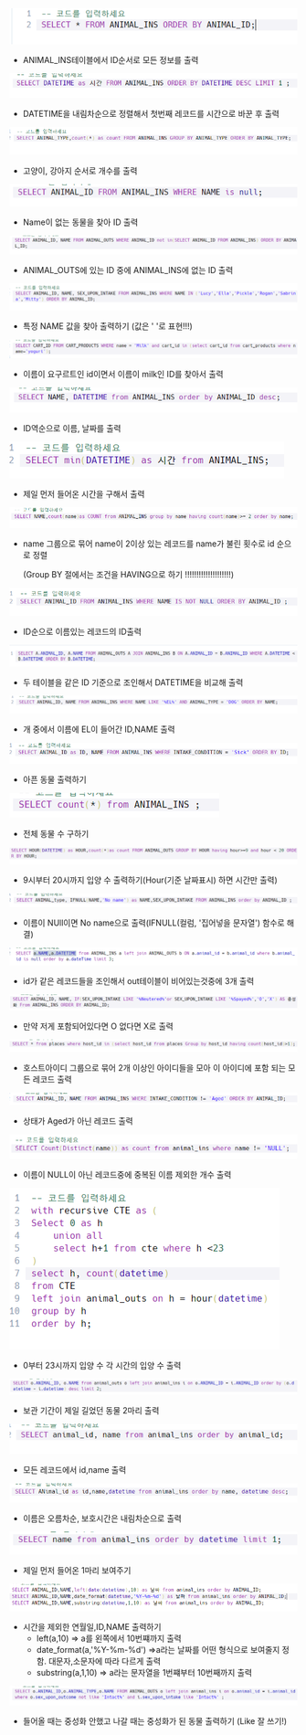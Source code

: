 ![image-20210913210954833](README.assets/image-20210913210954833.png)

- ANIMAL_INS테이블에서 ID순서로 모든 정보를 출력

![image-20210913212441841](README.assets/image-20210913212441841.png)

- DATETIME을 내림차순으로 정렬해서 첫번째 레코드를 시간으로 바꾼 후 출력

![image-20210913213054215](README.assets/image-20210913213054215.png)

- 고양이, 강아지 순서로 개수를 출력

![image-20210913213213287](README.assets/image-20210913213213287.png)

- Name이 없는 동물을 찾아 ID 출력

![image-20210913214305588](README.assets/image-20210913214305588.png)

- ANIMAL_OUTS에 있는 ID 중에 ANIMAL_INS에 없는 ID 출력

![image-20210913214906092](README.assets/image-20210913214906092.png)

- 특정 NAME 값을 찾아 출력하기 (값은 ' '로 표현!!!)

![image-20210914004702544](README.assets/image-20210914004702544.png)

- 이름이 요구르트인 id이면서 이름이 milk인 ID를 찾아서 출력

![image-20210914005307682](README.assets/image-20210914005307682.png)

- ID역순으로 이름, 날짜를 출력

![image-20210914005409528](README.assets/image-20210914005409528.png)

- 제일 먼저 들어온 시간을 구해서 출력

![image-20210914010037472](README.assets/image-20210914010037472.png)

- name 그룹으로 묶어 name이 2이상 있는 레코드를 name가 불린 횟수로 id 순으로 정렬

  (Group BY 절에서는 조건을 HAVING으로 하기 !!!!!!!!!!!!!!!!!!!!)

![image-20210914010200526](README.assets/image-20210914010200526.png)

- ID순으로 이름있는 레코드의 ID출력

![image-20210914011750669](README.assets/image-20210914011750669.png)

- 두 테이블을 같은 ID 기준으로 조인해서 DATETIME을 비교해 출력

![image-20210914011940990](README.assets/image-20210914011940990.png)

- 개 중에서 이름에 EL이 들어간 ID,NAME 출력

![image-20210914012107813](README.assets/image-20210914012107813.png)

- 아픈 동물 출력하기

![image-20210914012219889](README.assets/image-20210914012219889.png)

- 전체 동물 수 구하기

![image-20210914012728223](README.assets/image-20210914012728223.png)

- 9시부터 20시까지 입양 수 출력하기(Hour(기준 날짜표시) 하면 시간만 출력)

![image-20210914013754890](README.assets/image-20210914013754890.png)

- 이름이 NUll이면 No name으로 출력(IFNULL(컬럼, '집어넣을 문자열') 함수로 해결)

![image-20210914014901580](README.assets/image-20210914014901580.png)

- id가 같은 레코드들을 조인해서 out테이블이 비어있는것중에 3개 출력

![image-20210914015734824](README.assets/image-20210914015734824.png)

- 만약 저게 포함되어있다면 O 없다면 X로 출력

![image-20210914021102181](README.assets/image-20210914021102181.png)

- 호스트아이디 그룹으로 묶어 2개 이상인 아이디들을 모아 이 아이디에 포함 되는 모든 레코드 출력

![image-20210914210409039](README.assets/image-20210914210409039.png)

- 상태가 Aged가 아닌 레코드 출력

![image-20210914210841644](README.assets/image-20210914210841644.png)

- 이름이 NULL이 아닌 레코드중에 중복된 이름 제외한 개수 출력

![image-20210914214618327](README.assets/image-20210914214618327.png)

- 0부터 23시까지 입양 수 각 시간의 입양 수 출력

![image-20210914232057313](README.assets/image-20210914232057313.png)

- 보관 기간이 제일 길었던 동물 2마리 출력

![image-20210915015303066](README.assets/image-20210915015303066.png)

- 모든 레코드에서 id,name 출력

![image-20210915015542627](README.assets/image-20210915015542627.png)

- 이름은 오름차순, 보호시간은 내림차순으로 출력

![image-20210915015634271](README.assets/image-20210915015634271.png)

- 제일 먼저 들어온 1마리 보여주기

![image-20210915020608768](README.assets/image-20210915020608768.png)

- 시간을 제외한 연월일,ID,NAME 출력하기
  - left(a,10) => a를 왼쪽에서 10번쨰까지 출력
  - date_format(a,'%Y-%m-%d') =>a라는 날짜를 어떤 형식으로 보여줄지 정함. 대문자,소문자에 따라 다르게 출력
  - substring(a,1,10) => a라는 문자열을 1번쨰부터 10번째까지 출력

![image-20210915021411472](README.assets/image-20210915021411472.png)

- 들어올 때는 중성화 안했고 나갈 때는 중성화가 된 동물 출력하기 (Like 잘 쓰기!)

